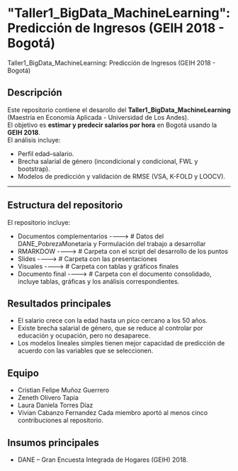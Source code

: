 # "Taller1_BigData_MachineLearning": Predicción de Ingresos (GEIH 2018 - Bogotá)
Taller1_BigData_MachineLearning: Predicción de Ingresos (GEIH 2018 - Bogotá)

## Descripción
Este repositorio contiene el desarollo del **Taller1_BigData_MachineLearning** (Maestría en Economía Aplicada - Universidad de Los Andes).  
El objetivo es **estimar y predecir salarios por hora** en Bogotá usando la **GEIH 2018**.  
El análisis incluye:
- Perfil edad–salario.  
- Brecha salarial de género (incondicional y condicional, FWL y bootstrap).  
- Modelos de predicción y validación de RMSE (VSA, K-FOLD y LOOCV).  
---
## Estructura del repositorio

El repositorio incluye:
- Documentos complementarios  ---->    # Datos del DANE_PobrezaMonetaria y Formulación del trabajo a desarrollar
- RMARKDOW   ---->    # Carpeta con el script del desarrollo de los puntos
- Slides ---->              # Carpeta con las presentaciones
- Visuales      ---->        # Carpeta con tablas y gráficos finales
- Documento final ---->  # Carpeta con el documento consolidado, incluye tablas, gráficas y los análisis correspondientes.

## Resultados principales
- El salario crece con la edad hasta un pico cercano a los 50 años.
- Existe brecha salarial de género, que se reduce al controlar por educación y ocupación, pero no desaparece.
- Los modelos lineales simples tienen mejor capacidad de predicción de acuerdo con las variables que se seleccionen.

## Equipo
- Cristian Felipe Muñoz Guerrero 
- Zeneth Olivero Tapia
- Laura Daniela Torres Diaz
- Vivian Cabanzo Fernandez
Cada miembro aportó al menos cinco contribuciones al repositorio.

## Insumos principales
- DANE – Gran Encuesta Integrada de Hogares (GEIH) 2018.
